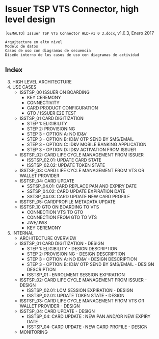 Issuer TSP VTS Connector, high level design
============================================
`[GEMALTO] Issuer TSP VTS Connector HLD-v1 0 3.docx`, v1.0.3, Enero 2017

```
Arquitectura en alto nivel
Modelo de datos
Casos de uso con diagramas de secuencia
Diseño interno de los casos de uso con diagramas de actividad
```

Index
-----
3. HIGH LEVEL ARCHITECTURE
4. USE CASES
	- ISSTSP_00 ISSUER ON BOARDING	
		- KEY CEREMONY	
		- CONNECTIVITY	
		- CARD PRODUCT CONFIGURATION	
		- GTO / ISSUER E2E TEST	
	- ISSTSP_01 CARD DIGITIZATION
		- STEP 1: ELIGIBILITY	
		- STEP 2: PROVISIONING
		- STEP 3 - OPTION A: NO ID&V
		- STEP 3 - OPTION B: ID&V OTP SEND BY SMS/EMAIL
		- STEP 3 - OPTION C: ID&V MOBILE BANKING APPLICATION
		- STEP 3 - OPTION D: ID&V ACTIVATION FROM ISSUER
	- ISSTSP_02: CARD LIFE CYCLE MANAGEMENT FROM ISSUER
		- ISSTSP_02.01: UPDATE CARD STATE
		- ISSTSP_02.02: UPDATE TOKEN STATE
	- ISSTSP_03: CARD LIFE CYCLE MANAGEMENT FROM VTS OR WALLET PROVIDER
	- ISSTSP_04: CARD UPDATE
		- SSTSP_04.01: CARD REPLACE PAN AND EXPIRY DATE
		- SSTSP_04.02: CARD UPDATE EXPIRATION DATE
		- SSTSP_04.03: CARD UPDATE NEW CARD PROFILE
	- ISSTSP_05: CARDPROFILE METADATA UPDATE
	- ISSTSP_10 GTO ON BOARDING TO VTS
		- CONNECTION VTS TO GTO
		- CONNECTION FROM GTO TO VTS
		- JWE/JWS
		- KEY CEREMONY
5. INTERNAL
	- ARCHITECTURE OVERVIEW
	- ISSTSP_01 CARD DIGITIZATION - DESIGN
		- STEP 1: ELIGIBILITY - DESIGN DESCRIPTION
		- STEP 2: PROVISIONING - DESIGN DESCRIPTION
		- STEP 3 - OPTION A: NO ID&V - DESIGN DESCRIPTION
		- STEP 3 - OPTION B: ID&V OTP SEND BY SMS/EMAIL - DESIGN DESCRIPTION
		- ISSTSP_01 : ENROLMENT SESSION EXPIRATION
	- ISSTSP_02: CARD LIFE CYCLE MANAGEMENT FROM ISSUER - DESIGN
		- ISSTSP_02.01: LCM SESSION EXPIRATION - DESIGN
		- ISSTSP_02.01: UPDATE TOKEN STATE - DESIGN
	- ISSTSP_03: CARD LIFE CYCLE MANAGEMENT FROM VTS OR WALLET PROVIDER - DESIGN
	- ISSTSP_04: CARD UPDATE - DESIGN
		- ISSTSP_04: CARD UPDATE : NEW PAN AND/OR NEW EXPIRY DATE
		- ISSTSP_04: CARD UPDATE : NEW CARD PROFILE - DESIGN
	- MONITORING
